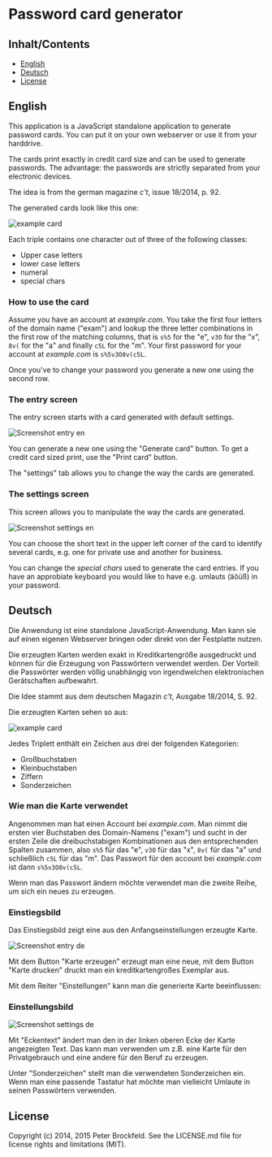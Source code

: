 # Password card generator
 
## Inhalt/Contents

* [English](#english)
* [Deutsch](#deutsch)
* [License](#license) 

## English

This application is a JavaScript standalone application to generate password cards. You can put it on your own webserver or use it from your harddrive.

The cards print exactly in credit card size and can be used to generate passwords. The advantage: the passwords are strictly separated from your electronic devices.

The idea is from the german magazine *c't*, issue 18/2014, p. 92.

The generated cards look like this one:

![example card](./screenshots/example_card.png)

Each triple contains one character out of three of the following classes:

* Upper case letters
* lower case letters
* numeral
* special chars

### How to use the card

Assume you have an account at *example.com*. You take the first four letters of the domain name ("exam") and lookup the three letter combinations in the first row of the matching columns, that is `s%5` for the "e", `v3O` for the "x", `8v(` for the "a" and finally `c5L` for the "m". Your first password for your account at *example.com* is `s%5v3O8v(c5L`.

Once you've to change your password you generate a new one using the second row.

### The entry screen

The entry screen starts with a card generated with default settings. 

![Screenshot entry en](./screenshots/entry_en.png)

You can generate a new one using the "Generate card" button. To get a credit card sized print, use the "Print card" button.

The "settings" tab allows you to change the way the cards are generated.

### The settings screen

This screen allows you to manipulate the way the cards are generated.

![Screenshot settings en](./screenshots/settings_en.png)

You can choose the short text in the upper left corner of the card to identify several cards, e.g. one for private use and another for business.

You can change the *special chars* used to generate the card entries. If you have an approbiate keyboard you would like to have e.g. umlauts (äöüß) in your password.

## Deutsch

Die Anwendung ist eine standalone JavaScript-Anwendung. Man kann sie auf einen eigenen Webserver bringen oder direkt von der Festplatte nutzen.

Die erzeugten Karten werden exakt in Kreditkartengröße ausgedruckt und können für die Erzeugung von Passwörtern verwendet werden. Der Vorteil: die Passwörter werden völlig unabhängig von irgendwelchen elektronischen Gerätschaften aufbewahrt.

Die Idee stammt aus dem deutschen Magazin *c't*, Ausgabe 18/2014, S. 92.

Die erzeugten Karten sehen so aus:

![example card](./screenshots/example_card.png)

Jedes Triplett enthält ein Zeichen aus drei der folgenden Kategorien:

* Großbuchstaben
* Kleinbuchstaben
* Ziffern
* Sonderzeichen

### Wie man die Karte verwendet

Angenommen man hat einen Account bei *example.com*. Man nimmt die ersten vier Buchstaben des Domain-Namens ("exam") und sucht in der ersten Zeile die dreibuchstabigen Kombinationen aus den entsprechenden Spalten zusammen, also `s%5` für das "e", `v3O` für das "x", `8v(` für das "a" und schließlich `c5L` für das "m". Das Passwort für den account bei *example.com* ist dann `s%5v3O8v(c5L`.

Wenn man das Passwort ändern möchte verwendet man die zweite Reihe, um sich ein neues zu erzeugen.

### Einstiegsbild

Das Einstiegsbild zeigt eine aus den Anfangseinstellungen erzeugte Karte.

![Screenshot entry de](./screenshots/entry_de.png)

Mit dem Button "Karte erzeugen" erzeugt man eine neue, mit dem Button "Karte drucken" druckt man ein kreditkartengroßes Exemplar aus.

Mit dem Reiter "Einstellungen" kann man die generierte Karte beeinflussen:

### Einstellungsbild

![Screenshot settings de](./screenshots/settings_de.png)

Mit "Eckentext" ändert man den in der linken oberen Ecke der Karte angezeigten Text. Das kann man verwenden um z.B. eine Karte für den Privatgebrauch und eine andere für den Beruf zu erzeugen.

Unter "Sonderzeichen" stellt man die verwendeten Sonderzeichen ein. Wenn man eine passende Tastatur hat möchte man vielleicht Umlaute in seinen Passwörtern verwenden.

## License

Copyright (c) 2014, 2015 Peter Brockfeld. See the LICENSE.md file for license rights and limitations (MIT).